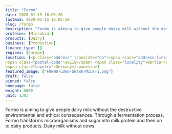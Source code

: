 ```yaml
---
title: "Formo"
date: 2020-01-15 16:05:20
lastmod: 2020-01-15 16:05:20
slug: /formo
description: "Formo is aiming to give people dairy milk without the destructive environmental and ethical consequences. Through a fermentation process, Formo transforms microorganisms and sugar into milk protein and then on to dairy products. Dairy milk without cows."
proteins: [Microbial]
products: [Dairy]
business: [Production]
finance_type: []
regions: [Europe]
location: [<p class="address" translate="no"><span class="address-line1">Rosenthaler Straße</span><br>
<span class="postal-code">10119</span> <span class="locality">Berlin</span><br>
<span class="country">Germany</span></p>]
featured_image: ["FORMO-LOGO-SPARK-MILK-1.png"]
draft: false
pinned: false
homepage: false
weight: 5000
uuid: 1303
---
```

<p>Formo is aiming to give people dairy milk without the destructive environmental and ethical consequences. Through a fermentation process, Formo transforms microorganisms and sugar into milk protein and then on to dairy products. Dairy milk without cows.</p>
